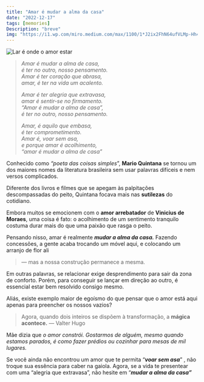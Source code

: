 ```yaml
---
title: "Amar é mudar a alma da casa"
date: "2022-12-17"
tags: [memories]
Description: "breve"
img: "https://i1.wp.com/miro.medium.com/max/1100/1*J2ix2FhN64ufVLMp-Hh4rA.webp?resize=400,225"
---
```


![Lar é onde o amor estar](https://i1.wp.com/www.bemcolar.com/media/catalog/product/cache/1/image/520x/9df78eab33525d08d6e5fb8d27136e95/f/r/frase-3d-em-acrilico-lar-e-onde-o-amor-esta.jpg?resize=400,225)


> _Amar é mudar a alma de casa,_  
> _é ter no outro, nosso pensamento._  
> _Amar é ter coração que abrasa,_  
> _amar, é ter na vida um acalento._
> 
> _Amar é ter alegria que extravasa,_  
> _amar é sentir-se no firmamento._  
> _“Amar é mudar a alma de casa”,_  
> _é ter no outro, nosso pensamento._
> 
> _Amar, é aquilo que embasa,_  
> _é ter comprometimento._  
> _Amar é, voar sem asa,_  
> _e porque amar é acolhimento,_  
> _“amar é mudar a alma de casa”_  

Conhecido como _“poeta das coisas simples_”, **Mario Quintana** se tornou um dos maiores nomes da literatura brasileira sem usar palavras difíceis e nem versos complicados.

Diferente dos livros e filmes que se apegam às palpitações descompassadas do peito, Quintana focava mais nas **sutilezas** do cotidiano.  

Embora muitos se emocionem com o **amor arrebatador** de **Vinicius de Moraes**, uma coisa é fato: o acolhimento de um sentimento tranquilo costuma durar mais do que uma paixão que rasga o peito.

Pensando nisso, amar é realmente _**mudar a alma da casa.**_  Fazendo concessões, a gente acaba trocando um móvel aqui, e colocando um arranjo de flor ali 

>— mas a nossa construção permanece a mesma.
 
Em outras palavras, se relacionar exige desprendimento  para sair da zona de conforto. Porém, para conseguir se lançar em direção ao outro, é essencial estar bem resolvido consigo mesmo.

Aliás, existe exemplo maior de egoísmo do que pensar que o amor está aqui apenas para preencher os nossos vazios?  

  
>Agora, quando dois inteiros se dispõem à transformação, a **mágica acontece.** 
>— Valter Hugo 

Mãe dizia que _o amor constrói. Gostarmos de alguém, mesmo quando estamos parados, é como fazer prédios ou cozinhar para mesas de mil lugares._

Se você ainda não encontrou um amor que te permita “***voar sem asa***” , não troque sua essência para caber na gaiola. Agora, se a vida te presentear com uma “alegria que extravasa”, não hesite em “***mudar a alma da casa”***
